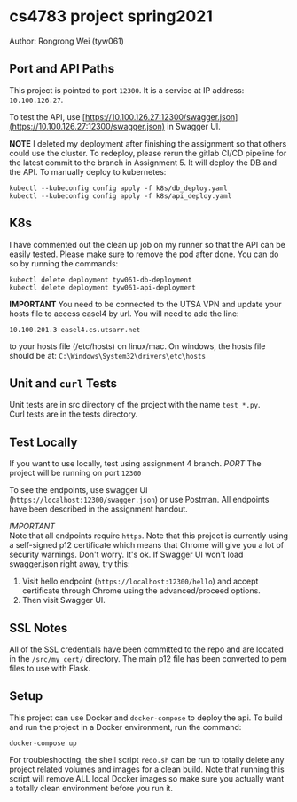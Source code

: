 # cs4783 project spring2021
Author: Rongrong Wei (tyw061)  

## Port and API Paths
This project is pointed to port `12300`. It is a service at IP address: `10.100.126.27`.

To test the API, use [https://10.100.126.27:12300/swagger.json](https://10.100.126.27:12300/swagger.json) in Swagger UI.

**NOTE** I deleted my deployment after finishing the assignment so that others could use the cluster. To redeploy, please rerun the gitlab CI/CD pipeline for the latest commit to the branch in Assignment 5. It will deploy the DB and the API. To manually deploy to kubernetes:
```
kubectl --kubeconfig config apply -f k8s/db_deploy.yaml
kubectl --kubeconfig config apply -f k8s/api_deploy.yaml
```

## K8s
I have commented out the clean up job on my runner so that the API can be easily tested. Please make sure to remove the pod after done. You can do so by running the commands:

```
kubectl delete deployment tyw061-db-deployment
kubectl delete deployment tyw061-api-deployment
```

**IMPORTANT**
You need to be connected to the UTSA VPN and update your hosts file to access easel4 by url. You will need to add the line:  
```
10.100.201.3 easel4.cs.utsarr.net
```
to your hosts file (/etc/hosts) on linux/mac. On windows, the hosts file should be at:
`C:\Windows\System32\drivers\etc\hosts`

## Unit and `curl` Tests
Unit tests are in src directory of the project with the name `test_*.py`.  
Curl tests are in the tests directory.  

## Test Locally
If you want to use locally, test using assignment 4 branch.
*PORT* 
The project will be running on port `12300`

To see the endpoints, use swagger UI (`https://localhost:12300/swagger.json`) or use Postman. All endpoints have been described in the assignment handout.

*IMPORTANT*  
Note that all endpoints require `https`.  Note that this project is currently using a self-signed p12 certificate which means that Chrome will give you a lot of security warnings. Don't worry. It's ok. If Swagger UI won't load swagger.json right away, try this:
1. Visit hello endpoint (`https://localhost:12300/hello`) and accept certificate through Chrome using the advanced/proceed options. 
2. Then visit Swagger UI.

## SSL Notes
All of the SSL credentials have been committed to the repo and are located in the `/src/my_cert/` directory. The main p12 file has been converted to pem files to use with Flask.

## Setup
This project can use Docker and `docker-compose` to deploy the api. To build and run the project in a Docker environment, run the command:
```
docker-compose up
```

For troubleshooting, the shell script `redo.sh` can be run to totally delete any project related volumes and images for a clean build. Note that running this script will remove ALL local Docker images so make sure you actually want a totally clean environment before you run it.